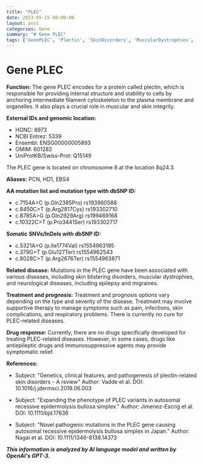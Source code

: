 ```yaml
---
title: "PLEC"
date: 2023-05-15 00:00:00
layout: post
categories: Gene
summary: "# Gene PLEC"
tags: ['GenePLEC', 'Plectin', 'SkinDisorders', 'MuscularDystrophies', 'NeurologicalDiseases', 'Mutation', 'Treatment', 'Prognosis']
---
```


# Gene PLEC

**Function:** The gene PLEC encodes for a protein called plectin, which is responsible for providing internal structure and stability to cells by anchoring intermediate filament cytoskeleton to the plasma membrane and organelles. It also plays a crucial role in muscular and skin integrity.

**External IDs and genomic location:**

- HGNC: 8973
- NCBI Entrez: 5339
- Ensembl: ENSG00000005893
- OMIM: 601282
- UniProtKB/Swiss-Prot: Q15149

The PLEC gene is located on chromosome 8 at the location 8q24.3.

**Aliases:** PCN, HD1, EBS4 

**AA mutation list and mutation type with dbSNP ID:**

- c.7154A>C (p.Gln2385Pro) rs193960588
- c.8450C>T (p.Arg2817Cys) rs193302710
- c.8785A>G (p.Gln2929Arg) rs199469168
- c.10322C>T (p.Pro3441Ser) rs193302717 

**Somatic SNVs/InDels with dbSNP ID:**

- c.5321A>G (p.Ile1774Val) rs1554963195
- c.379G>T (p.Glu127Ter) rs1554962543
- c.8028C>T (p.Arg2676Ter) rs1554963871 

**Related disease:** Mutations in the PLEC gene have been associated with various diseases, including skin blistering disorders, muscular dystrophies, and neurological diseases, including epilepsy and migraines. 

**Treatment and prognosis:** Treatment and prognosis options vary depending on the type and severity of the disease. Treatment may involve supportive therapy to manage symptoms such as pain, infections, skin complications, and respiratory problems. There is currently no cure for PLEC-related diseases. 

**Drug response:** Currently, there are no drugs specifically developed for treating PLEC-related diseases. However, in some cases, drugs like antiepileptic drugs and immunosuppressive agents may provide symptomatic relief. 

**References:**

- Subject: "Genetics, clinical features, and pathogenesis of plectin-related skin disorders – A review" 
Author: Vadde et al.
DOI: 10.1016/j.jdermsci.2018.06.003

- Subject: "Expanding the phenotype of PLEC variants in autosomal recessive epidermolysis bullosa simplex." 
Author: Jimenez-Escrig et al. 
DOI: 10.1111/bjd.17636 

- Subject: "Novel pathogenic mutations in the PLEC gene causing autosomal recessive epidermolysis bullosa simplex in Japan." 
Author: Nagai et al. 
DOI: 10.1111/1346-8138.14373

**_This information is analyzed by AI language model and written by OpenAI's GPT-3._**
